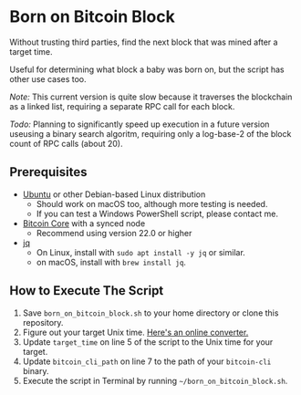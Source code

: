 # Born on Bitcoin Block

Without trusting third parties, find the next block that was mined after a target time.

Useful for determining what block a baby was born on, but the script has other use cases too.

*Note:* This current version is quite slow because it traverses the blockchain as a linked list, requiring a separate RPC call for each block.

*Todo:* Planning to significantly speed up execution in a future version useusing a binary search algoritm, requiring only a log-base-2 of the block count of RPC calls (about 20).

## Prerequisites

- [Ubuntu](https://ubuntu.com/tutorials/install-ubuntu-desktop#1-overview) or other Debian-based Linux distribution
  - Should work on macOS too, although more testing is needed.
  - If you can test a Windows PowerShell script, please contact me.
- [Bitcoin Core](https://github.com/bitcoin/bitcoin/releases) with a synced node
  - Recommend using version 22.0 or higher
- [jq](https://stedolan.github.io/jq/)
  - On Linux, install with `sudo apt install -y jq` or similar.
  - on macOS, install with `brew install jq`.

## How to Execute The Script

1. Save `born_on_bitcoin_block.sh` to your home directory or clone this repository.
2. Figure out your target Unix time. [Here's an online converter.](https://time.is/Unix_time_converter)
3. Update `target_time` on line 5 of the script to the Unix time for your target.
4. Update `bitcoin_cli_path` on line 7 to the path of your `bitcoin-cli` binary.
5. Execute the script in Terminal by running `~/born_on_bitcoin_block.sh`.
